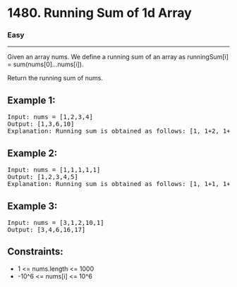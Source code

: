 # 1480. Running Sum of 1d Array

### Easy

---

Given an array nums. We define a running sum of an array as runningSum[i] = sum(nums[0]…nums[i]).

Return the running sum of nums.

## Example 1:

<pre>
Input: nums = [1,2,3,4]
Output: [1,3,6,10]
Explanation: Running sum is obtained as follows: [1, 1+2, 1+2+3, 1+2+3+4].
</pre>

## Example 2:

<pre>
Input: nums = [1,1,1,1,1]
Output: [1,2,3,4,5]
Explanation: Running sum is obtained as follows: [1, 1+1, 1+1+1, 1+1+1+1, 1+1+1+1+1].
</pre>

## Example 3:

<pre>
Input: nums = [3,1,2,10,1]
Output: [3,4,6,16,17]
</pre>

## Constraints:

- 1 <= nums.length <= 1000
- -10^6 <= nums[i] <= 10^6
